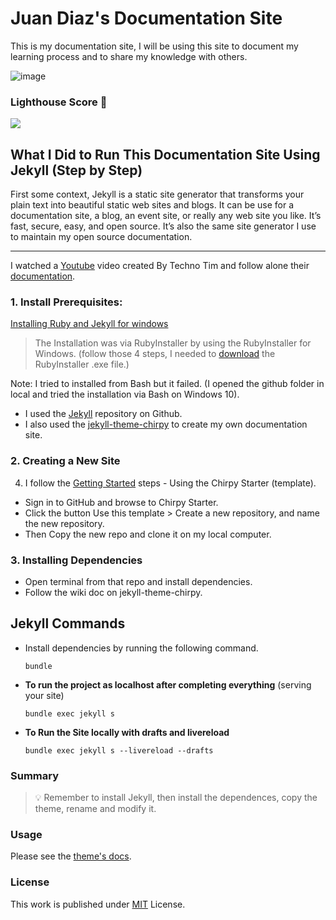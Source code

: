 # Juan Diaz's Documentation Site

This is my documentation site, I will be using this site to document my learning process and to share my knowledge with others.

![image](./assets/readme/desktop.png)

### Lighthouse Score 🚀

<img src="./assets/readme/lighthouse.png"/>

## What I Did to Run This Documentation Site Using Jekyll (Step by Step)

First some context, Jekyll is a static site generator that transforms your plain text into beautiful static web sites and blogs. It can be use for a documentation site, a blog, an event site, or really any web site you like. It’s fast, secure, easy, and open source. It’s also the same site generator I use to maintain my open source documentation.

---

I watched a [Youtube](https://www.youtube.com/watch?v=F8iOU1ci19Q) video created By Techno Tim and follow alone their [documentation](https://docs.technotim.live/posts/jekyll-docs-site/).

### 1. Install Prerequisites:

[Installing Ruby and Jekyll for windows](https://jekyllrb.com/docs/installation/windows/)

> The Installation was via RubyInstaller by using the RubyInstaller for Windows. (follow those 4 steps, I needed to [download](https://rubyinstaller.org/downloads/) the RubyInstaller .exe file.)

Note: I tried to installed from Bash but it failed. (I opened the github folder in local and tried the installation via Bash on Windows 10).

- I used the [Jekyll](https://github.com/jekyll/jekyll) repository on Github.
- I also used the [jekyll-theme-chirpy](https://github.com/cotes2020/jekyll-theme-chirpy) to create my own documentation site.

### 2. Creating a New Site

4. I follow the [Getting Started](https://chirpy.cotes.page/posts/getting-started/) steps - Using the Chirpy Starter (template).

- Sign in to GitHub and browse to Chirpy Starter.
- Click the button Use this template > Create a new repository, and name the new repository.
- Then Copy the new repo and clone it on my local computer.

### 3. Installing Dependencies

- Open terminal from that repo and install dependencies.
- Follow the wiki doc on jekyll-theme-chirpy.

## Jekyll Commands

- Install dependencies by running the following command.

  ```console
  bundle
  ```

- **To run the project as localhost after completing everything** (serving your site)

  ```console
  bundle exec jekyll s
  ```

- **To Run the Site locally with drafts and livereload**

  ```console
  bundle exec jekyll s --livereload --drafts
  ```

<!-- shorter for...   bundle exec jekyll server -->

### Summary

> 💡 Remember to install Jekyll, then install the dependences, copy the theme, rename and modify it.

### Usage

Please see the [theme's docs](https://github.com/cotes2020/jekyll-theme-chirpy#documentation).

### License

This work is published under [MIT][mit] License.

[gem]: https://rubygems.org/gems/jekyll-theme-chirpy
[chirpy]: https://github.com/cotes2020/jekyll-theme-chirpy/
[use-template]: https://github.com/cotes2020/chirpy-starter/generate
[CD]: https://en.wikipedia.org/wiki/Continuous_deployment
[mit]: https://github.com/cotes2020/chirpy-starter/blob/master/LICENSE
